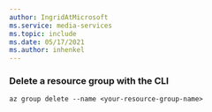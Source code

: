 ```yaml
---
author: IngridAtMicrosoft
ms.service: media-services 
ms.topic: include
ms.date: 05/17/2021
ms.author: inhenkel
---
```


### Delete a resource group with the CLI


```azurecli
az group delete --name <your-resource-group-name>
```
